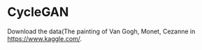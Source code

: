 # CycleGAN

Download the data(The painting of Van Gogh, Monet, Cezanne in https://www.kaggle.com/. 
